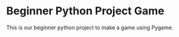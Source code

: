 Beginner Python Project Game
============================

This is our beginner python project to make a game using Pygame.
